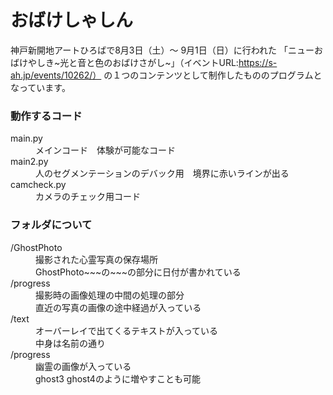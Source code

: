 # おばけしゃしん
神戸新開地アートひろばで8月3日（土）～ 9月1日（日）に行われた
「ニューおばけやしき~光と音と色のおばけさがし~」（イベントURL:https://s-ah.jp/events/10262/）
の１つのコンテンツとして制作したもののプログラムとなっています。

### 動作するコード
<dl>
	<dt>main.py</dt>
	<dd>メインコード　体験が可能なコード</dd>
	<dt>main2.py</dt>
	<dd>人のセグメンテーションのデバック用　境界に赤いラインが出る</dd>
	<dt>camcheck.py</dt>
	<dd>カメラのチェック用コード</dd>
</dl>

### フォルダについて
<dl>
	<dt>/GhostPhoto</dt>
	<dd>撮影された心霊写真の保存場所</dd>
	<dd>GhostPhoto~~~の~~~の部分に日付が書かれている</dd>
	<dt>/progress</dt>
	<dd>撮影時の画像処理の中間の処理の部分</dd>
	<dd>直近の写真の画像の途中経過が入っている</dd>
	<dt>/text</dt>
	<dd>オーバーレイで出てくるテキストが入っている</dd>
	<dd>中身は名前の通り</dd>
	<dt>/progress</dt>
	<dd>幽霊の画像が入っている</dd>
	<dd>ghost3 ghost4のように増やすことも可能</dd>
</dl>